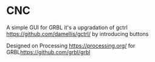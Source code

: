 # CNC

A simple GUI for GRBL 
it's a upgradation of gctrl <https://github.com/damellis/gctrl/> by introducing buttons

Designed on Processing https://processing.org/ for GRBL<https://github.com/grbl/grbl>
